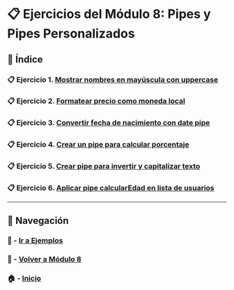 # 📋 Ejercicios del Módulo 8: Pipes y Pipes Personalizados

## 📌 Índice

### 📋 Ejercicio 1. [Mostrar nombres en mayúscula con uppercase](./Enunciados/Ejercicio_1.md)
### 📋 Ejercicio 2. [Formatear precio como moneda local](./Enunciados/Ejercicio_2.md)
### 📋 Ejercicio 3. [Convertir fecha de nacimiento con date pipe](./Enunciados/Ejercicio_3.md)
### 📋 Ejercicio 4. [Crear un pipe para calcular porcentaje](./Enunciados/Ejercicio_4.md)
### 📋 Ejercicio 5. [Crear pipe para invertir y capitalizar texto](./Enunciados/Ejercicio_5.md)
### 📋 Ejercicio 6. [Aplicar pipe calcularEdad en lista de usuarios](./Enunciados/Ejercicio_6.md)

---

## 🔁 Navegación

### 🧪 - [Ir a Ejemplos](../Ejemplos/README.md)

### 📘 - [Volver a Módulo 8](../Modulo_8.md)

### 🏠 - [Inicio](../../../README.md)
